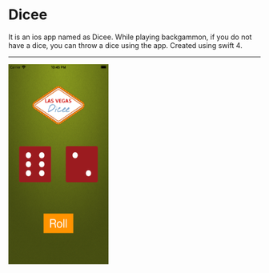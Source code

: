 # Dicee

It is an ios app named as Dicee. While playing backgammon, if you do not have a dice, you can throw a dice using the app.
Created using swift 4.

<hr>

<img src="home.png" width="200" height="400">
